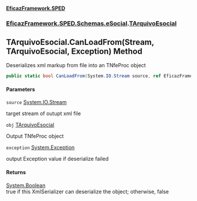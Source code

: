 #### [EficazFramework.SPED](EficazFrameworkSPED.md 'EficazFramework SPED')
### [EficazFramework.SPED.Schemas.eSocial](EficazFramework.SPED.Schemas.eSocial.md 'EficazFramework.SPED.Schemas.eSocial').[TArquivoEsocial](EficazFramework.SPED.Schemas.eSocial/TArquivoEsocial.md 'EficazFramework.SPED.Schemas.eSocial.TArquivoEsocial')

## TArquivoEsocial.CanLoadFrom(Stream, TArquivoEsocial, Exception) Method

Deserializes xml markup from file into an TNfeProc object

```csharp
public static bool CanLoadFrom(System.IO.Stream source, ref EficazFramework.SPED.Schemas.eSocial.TArquivoEsocial obj, ref System.Exception exception);
```
#### Parameters

<a name='EficazFramework.SPED.Schemas.eSocial.TArquivoEsocial.CanLoadFrom(System.IO.Stream,EficazFramework.SPED.Schemas.eSocial.TArquivoEsocial,System.Exception).source'></a>

`source` [System.IO.Stream](https://docs.microsoft.com/en-us/dotnet/api/System.IO.Stream 'System.IO.Stream')

target stream of outupt xml file

<a name='EficazFramework.SPED.Schemas.eSocial.TArquivoEsocial.CanLoadFrom(System.IO.Stream,EficazFramework.SPED.Schemas.eSocial.TArquivoEsocial,System.Exception).obj'></a>

`obj` [TArquivoEsocial](EficazFramework.SPED.Schemas.eSocial/TArquivoEsocial.md 'EficazFramework.SPED.Schemas.eSocial.TArquivoEsocial')

Output TNfeProc object

<a name='EficazFramework.SPED.Schemas.eSocial.TArquivoEsocial.CanLoadFrom(System.IO.Stream,EficazFramework.SPED.Schemas.eSocial.TArquivoEsocial,System.Exception).exception'></a>

`exception` [System.Exception](https://docs.microsoft.com/en-us/dotnet/api/System.Exception 'System.Exception')

output Exception value if deserialize failed

#### Returns
[System.Boolean](https://docs.microsoft.com/en-us/dotnet/api/System.Boolean 'System.Boolean')  
true if this XmlSerializer can deserialize the object; otherwise, false